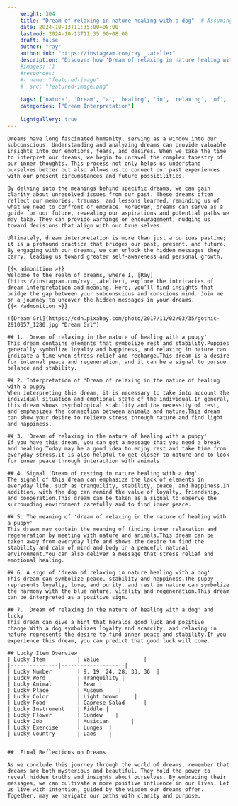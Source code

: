 ```yaml
---
    weight: 304
    title: "Dream of relaxing in nature healing with a dog"  # Assuming 'title' column exists
    date: 2024-10-13T11:35:00+08:00
    lastmod: 2024-10-13T11:35:00+08:00
    draft: false
    author: "ray"
    authorLink: "https://instagram.com/ray._.atelier"
    description: "Discover how 'Dream of relaxing in nature healing with a dog' can interpret your future and uncover its significant meanings in your life."
    #images: []
    #resources:
    #- name: "featured-image"
    #  src: "featured-image.png"
    
    tags: ['nature', 'Dream', 'a', 'healing', 'in', 'relaxing', 'of', 'with', 'dog']
    categories: ["Dream Interpretation"]
    
    lightgallery: true
---
```

    
    Dreams have long fascinated humanity, serving as a window into our subconscious. Understanding and analyzing dreams can provide valuable insights into our emotions, fears, and desires. When we take the time to interpret our dreams, we begin to unravel the complex tapestry of our inner thoughts. This process not only helps us understand ourselves better but also allows us to connect our past experiences with our present circumstances and future possibilities.
    
    By delving into the meanings behind specific dreams, we can gain clarity about unresolved issues from our past. These dreams often reflect our memories, traumas, and lessons learned, reminding us of what we need to confront or embrace. Moreover, dreams can serve as a guide for our future, revealing our aspirations and potential paths we may take. They can provide warnings or encouragement, nudging us toward decisions that align with our true selves.
    
    Ultimately, dream interpretation is more than just a curious pastime; it is a profound practice that bridges our past, present, and future. By engaging with our dreams, we can unlock the hidden messages they carry, leading us toward greater self-awareness and personal growth.
    
    {{< admonition >}}
    Welcome to the realm of dreams, where I, [Ray](https://instagram.com/ray._.atelier), explore the intricacies of dream interpretation and meaning. Here, you’ll find insights that bridge the gap between your subconscious and conscious mind. Join me on a journey to uncover the hidden messages in your dreams.
    {{< /admonition >}}
    
    ![Dream Grl](https://cdn.pixabay.com/photo/2017/11/02/03/35/gothic-2910057_1280.jpg "Dream Grl")
    
    ## 1. 'Dream of relaxing in the nature of healing with a puppy'
    This dream contains elements that symbolize rest and stability.Puppies generally symbolize loyalty and happiness, and relaxing in nature can indicate a time when stress relief and recharge.This dream is a desire for internal peace and regeneration, and it can be a signal to pursue balance and stability.
    
    ## 2. Interpretation of 'Dream of relaxing in the nature of healing with a puppy'
    When interpreting this dream, it is necessary to take into account the individual situation and emotional state of the individual.In general, this dream shows psychological stability and the necessity of rest, and emphasizes the connection between animals and nature.This dream can show your desire to relieve stress through nature and find light and happiness.
    
    ## 3. 'Dream of relaxing in the nature of healing with a puppy'
    If you have this dream, you can get a message that you need a break and healing.Today may be a good idea to enjoy rest and take time from everyday stress.It is also helpful to get closer to nature and to look for inner peace through interaction with animals.
    
    ## 4. Signal 'Dream of resting in nature healing with a dog'
    The signal of this dream can emphasize the lack of elements in everyday life, such as tranquility, stability, peace, and happiness.In addition, with the dog can remind the value of loyalty, friendship, and cooperation.This dream can be taken as a signal to observe the surrounding environment carefully and to find inner peace.
    
    ## 5. The meaning of 'dream of relaxing in the nature of healing with a puppy'
    This dream may contain the meaning of finding inner relaxation and regeneration by meeting with nature and animals.This dream can be taken away from everyday life and shows the desire to find the stability and calm of mind and body in a peaceful natural environment.You can also deliver a message that stress relief and emotional healing.
    
    ## 6. A sign of 'dream of relaxing in nature healing with a dog'
    This dream can symbolize peace, stability and happiness.The puppy represents loyalty, love, and purity, and rest in nature can symbolize the harmony with the blue nature, vitality and regeneration.This dream can be interpreted as a positive sign.
    
    ## 7. 'Dream of relaxing in the nature of healing with a dog' and lucky
    This dream can give a hint that heralds good luck and positive change.With a dog symbolizes loyalty and scarcity, and relaxing in nature represents the desire to find inner peace and stability.If you experience this dream, you can predict that good luck will come.
    
    ## Lucky Item Overview
    | Lucky Item          | Value              |
    |---------------|--------------------|
    | Lucky Number        | 9, 19, 24, 28, 33, 36  |
    | Lucky Word          | Tranquility |
    | Lucky Animal        | Bear |
    | Lucky Place         | Museum     |
    | Lucky Color         | Light brown     |
    | Lucky Food          | Caprese Salad      |
    | Lucky Instrument    | Fiddle |
    | Lucky Flower        | Sundew    |
    | Lucky Job           | Musician       |
    | Lucky Exercise      | Lunges  |
    | Lucky Country       | Laos    |
    
    
    ##  Final Reflections on Dreams
    
    As we conclude this journey through the world of dreams, remember that dreams are both mysterious and beautiful. They hold the power to reveal hidden truths and insights about ourselves. By embracing their messages, we can cultivate a more positive influence in our lives. Let us live with intention, guided by the wisdom our dreams offer. Together, may we navigate our paths with clarity and purpose.
    